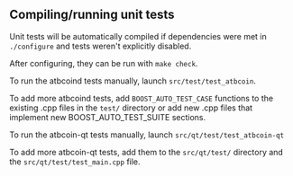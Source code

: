 Compiling/running unit tests
------------------------------------

Unit tests will be automatically compiled if dependencies were met in `./configure`
and tests weren't explicitly disabled.

After configuring, they can be run with `make check`.

To run the atbcoind tests manually, launch `src/test/test_atbcoin`.

To add more atbcoind tests, add `BOOST_AUTO_TEST_CASE` functions to the existing
.cpp files in the `test/` directory or add new .cpp files that
implement new BOOST_AUTO_TEST_SUITE sections.

To run the atbcoin-qt tests manually, launch `src/qt/test/test_atbcoin-qt`

To add more atbcoin-qt tests, add them to the `src/qt/test/` directory and
the `src/qt/test/test_main.cpp` file.
